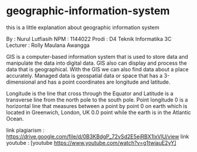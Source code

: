 # geographic-information-system
this is a little explanation about geographic information system

By : Nurul Lutfiasih
NPM : 1144022
Prodi : D4 Teknik Informatika 3C
Lecturer : Rolly Maulana Awangga

 
 GIS is a computer-based information system that is used to store data and manipulate the data into digital data. GIS also can display and process the data that is geographical. With the GIS we can also find data about a place accurately. Managed data is geospatial data or space that has a 3-dimensional and has a point coordinates are longitude and latitude.

Longitude is the line that cross through the Equator and Latitude is a transverse line from the north pole to the south pole. Point longitude 0 is a horizontal line that measures between a point by point 0 on earth which is located in Greenwich, London, UK 0.0 point while the earth is in the Atlantic Ocean.

link plagiarism : https://drive.google.com/file/d/0B3KBdgP_72vSd2E5ejRBX1lxVlU/view
link youtube : [youtube https://www.youtube.com/watch?v=g1twiauE2yY]
